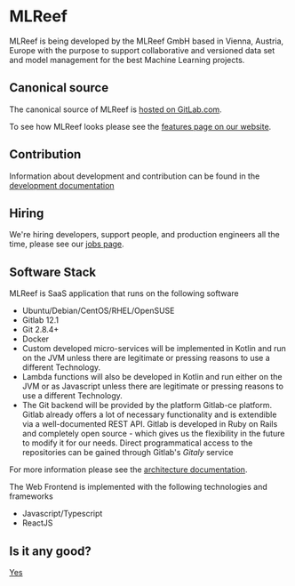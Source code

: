 MLReef
===========================
MLReef is being developed by the MLReef GmbH based in Vienna, Austria, Europe
with the purpose to support collaborative and versioned data set and model 
management for the best Machine Learning projects.

## Canonical source

The canonical source of MLReef is [hosted on GitLab.com](https://gitlab.com/mlreef/backend/).

To see how MLReef looks please see the [features page on our website](https://www.mlreef.com/).


## Contribution
Information about development and contribution can be found in the [development documentation](docs/development/README.md)

## Hiring

We're hiring developers, support people, and production engineers all the time,
please see our [jobs page](https://www.mlreef.com/).


## Software Stack

MLReef is SaaS application that runs on the following software
- Ubuntu/Debian/CentOS/RHEL/OpenSUSE
- Gitlab 12.1
- Git 2.8.4+
- Docker
- Custom developed micro-services will be implemented in Kotlin and run on the JVM unless there are legitimate or
  pressing reasons to use a different Technology.
- Lambda functions will also be developed in Kotlin and run either on the JVM or as Javascript unless there are legitimate
  or pressing reasons to use a different Technology.
- The Git backend will be provided by the platform Gitlab-ce platform.
  Gitlab already offers a lot of necessary functionality and is extendible via a well-documented REST API.
  Gitlab is developed in Ruby on Rails and completely open source - which gives us the flexibility in the future to
  modify it for our needs. Direct programmatical access to the repositories can be gained through Gitlab's _Gitaly_ service



For more information please see the [architecture documentation](docs/development/architecture.md).

The Web Frontend is implemented with the following technologies and frameworks
- Javascript/Typescript
- ReactJS 


## Is it any good?
[Yes](https://news.ycombinator.com/item?id=3067434)

